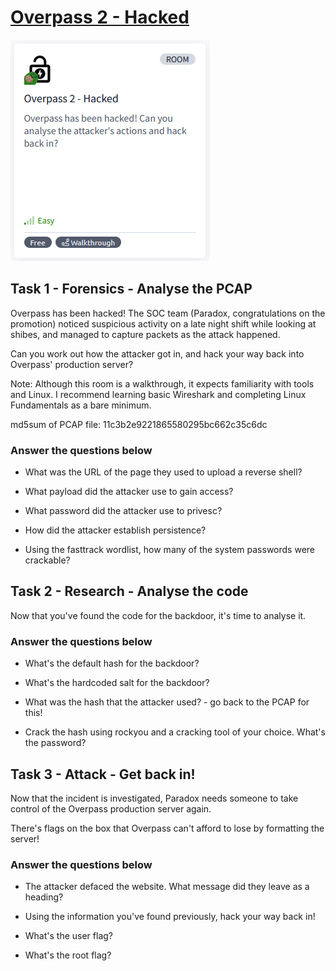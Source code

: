 # [Overpass 2 - Hacked](https://tryhackme.com/r/room/overpass2hacked)

![Overpass2-Hacked](./images/Overpass2-Hacked.png)

## Task 1 - Forensics - Analyse the PCAP

Overpass has been hacked! The SOC team (Paradox, congratulations on the promotion) noticed suspicious activity on a late night shift while looking at shibes, and managed to capture packets as the attack happened.

Can you work out how the attacker got in, and hack your way back into Overpass' production server?

Note: Although this room is a walkthrough, it expects familiarity with tools and Linux. I recommend learning basic Wireshark and completing Linux Fundamentals as a bare minimum.

md5sum of PCAP file: 11c3b2e9221865580295bc662c35c6dc

### Answer the questions below

* What was the URL of the page they used to upload a reverse shell?

* What payload did the attacker use to gain access?

* What password did the attacker use to privesc?

* How did the attacker establish persistence?

* Using the fasttrack wordlist, how many of the system passwords were crackable?

## Task 2 - Research - Analyse the code

Now that you've found the code for the backdoor, it's time to analyse it.

### Answer the questions below

* What's the default hash for the backdoor?

* What's the hardcoded salt for the backdoor?

* What was the hash that the attacker used? - go back to the PCAP for this!

* Crack the hash using rockyou and a cracking tool of your choice. What's the password?

## Task 3 - Attack - Get back in!

Now that the incident is investigated, Paradox needs someone to take control of the Overpass production server again.

There's flags on the box that Overpass can't afford to lose by formatting the server!

### Answer the questions below

* The attacker defaced the website. What message did they leave as a heading?

* Using the information you've found previously, hack your way back in!

* What's the user flag?

* What's the root flag?